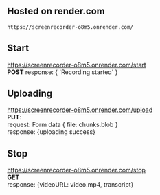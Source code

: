 ## Hosted on render.com
`https://screenrecorder-o8m5.onrender.com/`

## Start
https://screenrecorder-o8m5.onrender.com/start  
**POST**
response: {
    'Recording started'
}

## Uploading
https://screenrecorder-o8m5.onrender.com/upload  
**PUT**:  
request: Form data
{
    file: chunks.blob
}  
response: {uploading success}

## Stop
https://screenrecorder-o8m5.onrender.com/stop  
**GET**  
response: {videoURL: video.mp4, transcript}
